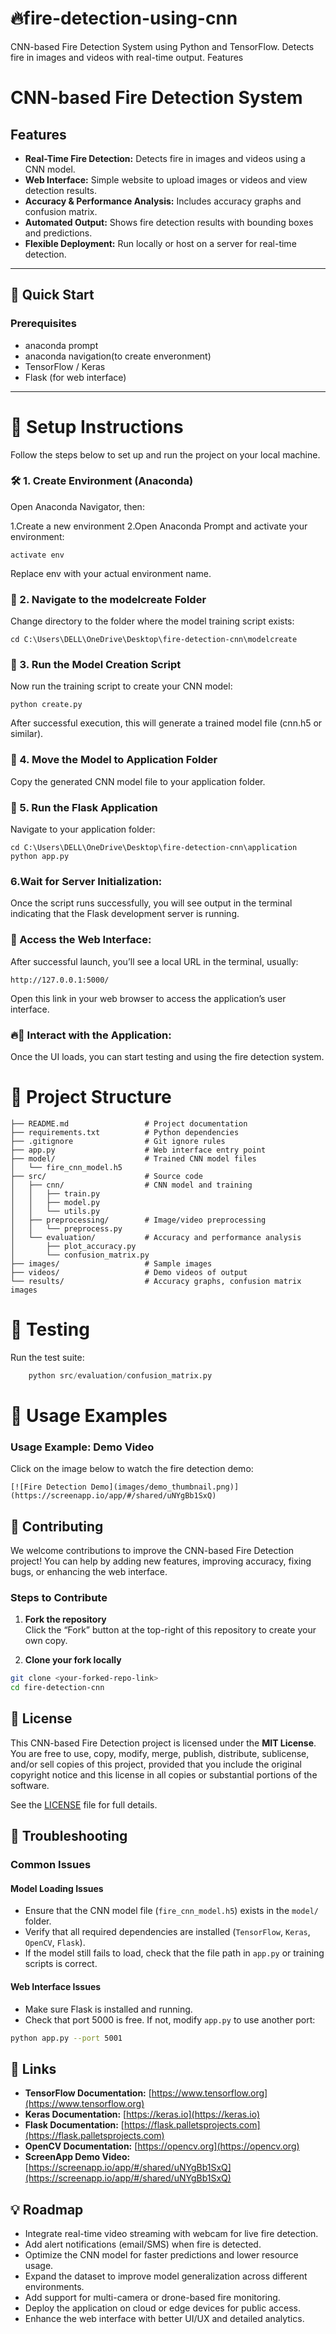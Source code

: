 # 🔥fire-detection-using-cnn
CNN-based Fire Detection System using Python and TensorFlow. Detects fire in images and videos with real-time output.
Features
# CNN-based Fire Detection System

## Features
- **Real-Time Fire Detection:** Detects fire in images and videos using a CNN model.
- **Web Interface:** Simple website to upload images or videos and view detection results.
- **Accuracy & Performance Analysis:** Includes accuracy graphs and confusion matrix.
- **Automated Output:** Shows fire detection results with bounding boxes and predictions.
- **Flexible Deployment:** Run locally or host on a server for real-time detection.

---

## 🚀 Quick Start

### Prerequisites
- anaconda prompt
- anaconda navigation(to create enveronment)
- TensorFlow / Keras
- Flask (for web interface)

---
# 🔧 Setup Instructions
Follow the steps below to set up and run the project on your local machine.
### 🛠️ 1. Create Environment (Anaconda)
Open Anaconda Navigator, then:

1.Create a new environment
2.Open Anaconda Prompt and activate your environment:
```
activate env
```
Replace env with your actual environment name.
### 📂 2. Navigate to the modelcreate Folder
Change directory to the folder where the model training script exists:
```
cd C:\Users\DELL\OneDrive\Desktop\fire-detection-cnn\modelcreate
```
### 🧠 3. Run the Model Creation Script
Now run the training script to create your CNN model:
```
python create.py
```
After successful execution, this will generate a trained model file (cnn.h5 or similar).
### 📁 4. Move the Model to Application Folder
Copy the generated CNN model file to your application folder.
### 🚀 5. Run the Flask Application
Navigate to your application folder:
```
cd C:\Users\DELL\OneDrive\Desktop\fire-detection-cnn\application
python app.py
```
### 6.Wait for Server Initialization:
Once the script runs successfully, you will see output in the terminal indicating that the Flask development server is running.
### 🔗 Access the Web Interface:
After successful launch, you’ll see a local URL in the terminal, usually:
```
http://127.0.0.1:5000/
```
Open this link in your web browser to access the application’s user interface.
### 🔥👾 Interact with the Application:
Once the UI loads, you can start testing and using the fire detection system.
# 📁 Project Structure
```fire-detection-cnn/
├── README.md                 # Project documentation
├── requirements.txt          # Python dependencies
├── .gitignore                # Git ignore rules
├── app.py                    # Web interface entry point
├── model/                    # Trained CNN model files
│   └── fire_cnn_model.h5
├── src/                      # Source code
│   ├── cnn/                  # CNN model and training
│   │   ├── train.py
│   │   ├── model.py
│   │   └── utils.py
│   ├── preprocessing/        # Image/video preprocessing
│   │   └── preprocess.py
│   └── evaluation/           # Accuracy and performance analysis
│       ├── plot_accuracy.py
│       └── confusion_matrix.py
├── images/                   # Sample images
├── videos/                   # Demo videos of output
└── results/                  # Accuracy graphs, confusion matrix images
 ```
# 🧪 Testing
Run the test suite:
 ``` python src/evaluation/plot_accuracy.py
     python src/evaluation/confusion_matrix.py
 ```
# 📖 Usage Examples
### Usage Example: Demo Video
Click on the image below to watch the fire detection demo:
```
[![Fire Detection Demo](images/demo_thumbnail.png)](https://screenapp.io/app/#/shared/uNYgBb1SxQ)
```
## 🤝 Contributing

We welcome contributions to improve the CNN-based Fire Detection project! You can help by adding new features, improving accuracy, fixing bugs, or enhancing the web interface.

### Steps to Contribute

1. **Fork the repository**  
   Click the “Fork” button at the top-right of this repository to create your own copy.

2. **Clone your fork locally**  
```bash
git clone <your-forked-repo-link>
cd fire-detection-cnn
```
## 📝 License

This CNN-based Fire Detection project is licensed under the **MIT License**.  
You are free to use, copy, modify, merge, publish, distribute, sublicense, and/or sell copies of this project, provided that you include the original copyright notice and this license in all copies or substantial portions of the software.  

See the [LICENSE](LICENSE) file for full details.
## 🚨 Troubleshooting

### Common Issues

#### Model Loading Issues
- Ensure that the CNN model file (`fire_cnn_model.h5`) exists in the `model/` folder.  
- Verify that all required dependencies are installed (`TensorFlow`, `Keras`, `OpenCV`, `Flask`).  
- If the model still fails to load, check that the file path in `app.py` or training scripts is correct.

#### Web Interface Issues
- Make sure Flask is installed and running.  
- Check that port 5000 is free. If not, modify `app.py` to use another port:  
```bash
python app.py --port 5001
```
## 🔗 Links

- **TensorFlow Documentation:** [https://www.tensorflow.org](https://www.tensorflow.org)  
- **Keras Documentation:** [https://keras.io](https://keras.io)  
- **Flask Documentation:** [https://flask.palletsprojects.com](https://flask.palletsprojects.com)  
- **OpenCV Documentation:** [https://opencv.org](https://opencv.org)  
- **ScreenApp Demo Video:** [https://screenapp.io/app/#/shared/uNYgBb1SxQ](https://screenapp.io/app/#/shared/uNYgBb1SxQ)

## 💡 Roadmap

- Integrate real-time video streaming with webcam for live fire detection.  
- Add alert notifications (email/SMS) when fire is detected.  
- Optimize the CNN model for faster predictions and lower resource usage.  
- Expand the dataset to improve model generalization across different environments.  
- Add support for multi-camera or drone-based fire monitoring.  
- Deploy the application on cloud or edge devices for public access.  
- Enhance the web interface with better UI/UX and detailed analytics.  


